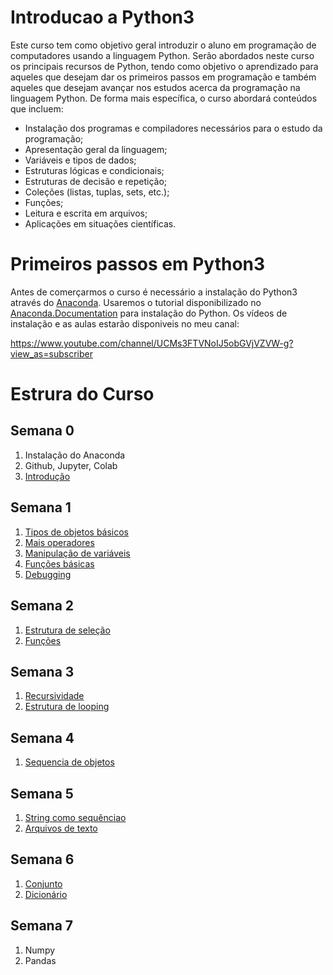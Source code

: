 # Introducao a Python3

Este curso tem como objetivo geral introduzir o aluno em programação de 
computadores usando a linguagem Python. Serão abordados neste curso os principais 
recursos de Python, tendo como objetivo o aprendizado para aqueles que desejam dar os 
primeiros passos em programação e também aqueles que desejam avançar nos estudos acerca da programação na linguagem Python.
 De forma mais específica, o curso abordará conteúdos que incluem:

- Instalação dos programas e compiladores necessários para o estudo da 
programação;
- Apresentação geral da linguagem;
- Variáveis e tipos de dados;
- Estruturas lógicas e condicionais; 
- Estruturas de decisão e repetição; 
- Coleções (listas, tuplas, sets, etc.); 
- Funções;
- Leitura e escrita em arquivos; 
- Aplicações em situações científicas.

# Primeiros passos em Python3

Antes de comerçarmos o curso é necessário a instalação do Python3 através do [Anaconda](https://www.anaconda.com/). Usaremos o tutorial disponibilizado no [Anaconda.Documentation](https://docs.anaconda.com/anaconda/) para instalação do Python. Os vídeos de instalação e as aulas estarão disponiveis no meu canal:

https://www.youtube.com/channel/UCMs3FTVNoIJ5obGVjVZVW-g?view_as=subscriber

# Estrura do Curso

## Semana 0

1. Instalação do Anaconda
2. Github, Jupyter, Colab
3. [Introdução](Curso.ipynb#Introdução)

## Semana 1

1. [Tipos de objetos básicos](Curso.ipynb#Tipos-de-objetos-básicos)
2. [Mais operadores](Curso.ipynb#Mais-operadores)
3. [Manipulação de variáveis](Curso.ipynb#Manipulação-de-variáveis)
4. [Funções básicas](Curso.ipynb#Funções-básicas)
5. [Debugging](Curso.ipynb#Debugging)

## Semana 2

1. [Estrutura de seleção](Curso.ipynb#Estrutura-de-seleção)
2. [Funções](Curso.ipynb#Funções)

## Semana 3

1. [Recursividade](Curso.ipynb#Recursividade)
2. [Estrutura de looping](Curso.ipynb#Estrutura-de-looping)

## Semana 4

1. [Sequencia de objetos](Curso.ipynb#Sequencia-de-objetos)

## Semana 5

1. [String como sequênciao](Curso.ipynb#String-como-sequência)
2. [Arquivos de texto](Curso.ipynb#Arquivos-de-texto)

## Semana 6

1. [Conjunto](Curso.ipynb#Conjunto)
2. [Dicionário](Curso.ipynb#Dicionário)

## Semana 7

1. Numpy
2. Pandas
